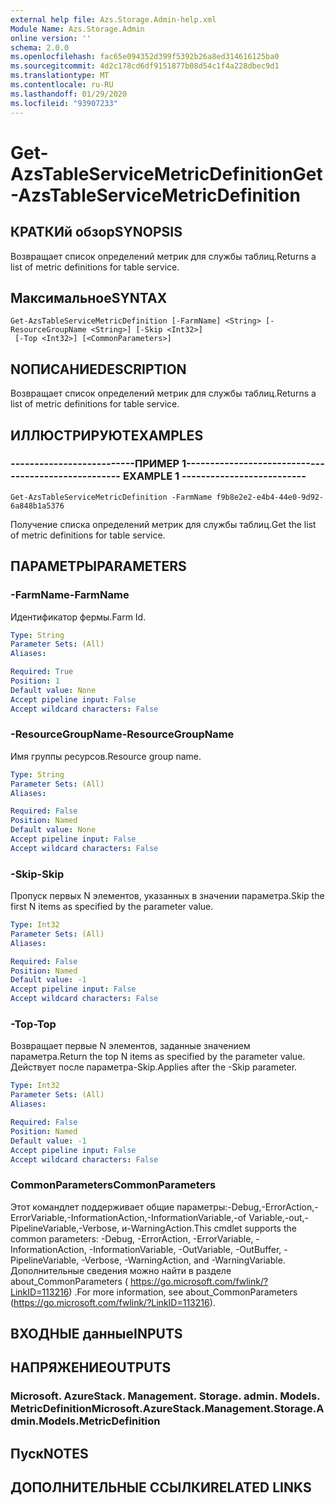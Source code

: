 ```yaml
---
external help file: Azs.Storage.Admin-help.xml
Module Name: Azs.Storage.Admin
online version: ''
schema: 2.0.0
ms.openlocfilehash: fac65e094352d399f5392b26a8ed314616125ba0
ms.sourcegitcommit: 4d2c178cd6df9151877b08d54c1f4a228dbec9d1
ms.translationtype: MT
ms.contentlocale: ru-RU
ms.lasthandoff: 01/29/2020
ms.locfileid: "93907233"
---
```

# <span data-ttu-id="54bd6-101">Get-AzsTableServiceMetricDefinition</span><span class="sxs-lookup"><span data-stu-id="54bd6-101">Get-AzsTableServiceMetricDefinition</span></span>

## <span data-ttu-id="54bd6-102">КРАТКИй обзор</span><span class="sxs-lookup"><span data-stu-id="54bd6-102">SYNOPSIS</span></span>
<span data-ttu-id="54bd6-103">Возвращает список определений метрик для службы таблиц.</span><span class="sxs-lookup"><span data-stu-id="54bd6-103">Returns a list of metric definitions for table service.</span></span>

## <span data-ttu-id="54bd6-104">Максимальное</span><span class="sxs-lookup"><span data-stu-id="54bd6-104">SYNTAX</span></span>

```
Get-AzsTableServiceMetricDefinition [-FarmName] <String> [-ResourceGroupName <String>] [-Skip <Int32>]
 [-Top <Int32>] [<CommonParameters>]
```

## <span data-ttu-id="54bd6-105">NОПИСАНИЕ</span><span class="sxs-lookup"><span data-stu-id="54bd6-105">DESCRIPTION</span></span>
<span data-ttu-id="54bd6-106">Возвращает список определений метрик для службы таблиц.</span><span class="sxs-lookup"><span data-stu-id="54bd6-106">Returns a list of metric definitions for table service.</span></span>

## <span data-ttu-id="54bd6-107">ИЛЛЮСТРИРУЮТ</span><span class="sxs-lookup"><span data-stu-id="54bd6-107">EXAMPLES</span></span>

### <span data-ttu-id="54bd6-108">--------------------------ПРИМЕР 1--------------------------</span><span class="sxs-lookup"><span data-stu-id="54bd6-108">-------------------------- EXAMPLE 1 --------------------------</span></span>
```
Get-AzsTableServiceMetricDefinition -FarmName f9b8e2e2-e4b4-44e0-9d92-6a848b1a5376
```

<span data-ttu-id="54bd6-109">Получение списка определений метрик для службы таблиц.</span><span class="sxs-lookup"><span data-stu-id="54bd6-109">Get the list of metric definitions for table service.</span></span>

## <span data-ttu-id="54bd6-110">ПАРАМЕТРЫ</span><span class="sxs-lookup"><span data-stu-id="54bd6-110">PARAMETERS</span></span>

### <span data-ttu-id="54bd6-111">-FarmName</span><span class="sxs-lookup"><span data-stu-id="54bd6-111">-FarmName</span></span>
<span data-ttu-id="54bd6-112">Идентификатор фермы.</span><span class="sxs-lookup"><span data-stu-id="54bd6-112">Farm Id.</span></span>

```yaml
Type: String
Parameter Sets: (All)
Aliases: 

Required: True
Position: 1
Default value: None
Accept pipeline input: False
Accept wildcard characters: False
```

### <span data-ttu-id="54bd6-113">-ResourceGroupName</span><span class="sxs-lookup"><span data-stu-id="54bd6-113">-ResourceGroupName</span></span>
<span data-ttu-id="54bd6-114">Имя группы ресурсов.</span><span class="sxs-lookup"><span data-stu-id="54bd6-114">Resource group name.</span></span>

```yaml
Type: String
Parameter Sets: (All)
Aliases: 

Required: False
Position: Named
Default value: None
Accept pipeline input: False
Accept wildcard characters: False
```

### <span data-ttu-id="54bd6-115">-Skip</span><span class="sxs-lookup"><span data-stu-id="54bd6-115">-Skip</span></span>
<span data-ttu-id="54bd6-116">Пропуск первых N элементов, указанных в значении параметра.</span><span class="sxs-lookup"><span data-stu-id="54bd6-116">Skip the first N items as specified by the parameter value.</span></span>

```yaml
Type: Int32
Parameter Sets: (All)
Aliases: 

Required: False
Position: Named
Default value: -1
Accept pipeline input: False
Accept wildcard characters: False
```

### <span data-ttu-id="54bd6-117">-Top</span><span class="sxs-lookup"><span data-stu-id="54bd6-117">-Top</span></span>
<span data-ttu-id="54bd6-118">Возвращает первые N элементов, заданные значением параметра.</span><span class="sxs-lookup"><span data-stu-id="54bd6-118">Return the top N items as specified by the parameter value.</span></span>
<span data-ttu-id="54bd6-119">Действует после параметра-Skip.</span><span class="sxs-lookup"><span data-stu-id="54bd6-119">Applies after the -Skip parameter.</span></span>

```yaml
Type: Int32
Parameter Sets: (All)
Aliases: 

Required: False
Position: Named
Default value: -1
Accept pipeline input: False
Accept wildcard characters: False
```

### <span data-ttu-id="54bd6-120">CommonParameters</span><span class="sxs-lookup"><span data-stu-id="54bd6-120">CommonParameters</span></span>
<span data-ttu-id="54bd6-121">Этот командлет поддерживает общие параметры:-Debug,-ErrorAction,-ErrorVariable,-InformationAction,-InformationVariable,-of Variable,-out,-PipelineVariable,-Verbose, и-WarningAction.</span><span class="sxs-lookup"><span data-stu-id="54bd6-121">This cmdlet supports the common parameters: -Debug, -ErrorAction, -ErrorVariable, -InformationAction, -InformationVariable, -OutVariable, -OutBuffer, -PipelineVariable, -Verbose, -WarningAction, and -WarningVariable.</span></span> <span data-ttu-id="54bd6-122">Дополнительные сведения можно найти в разделе about_CommonParameters ( https://go.microsoft.com/fwlink/?LinkID=113216) .</span><span class="sxs-lookup"><span data-stu-id="54bd6-122">For more information, see about_CommonParameters (https://go.microsoft.com/fwlink/?LinkID=113216).</span></span>

## <span data-ttu-id="54bd6-123">ВХОДНЫЕ данные</span><span class="sxs-lookup"><span data-stu-id="54bd6-123">INPUTS</span></span>

## <span data-ttu-id="54bd6-124">НАПРЯЖЕНИЕ</span><span class="sxs-lookup"><span data-stu-id="54bd6-124">OUTPUTS</span></span>

### <span data-ttu-id="54bd6-125">Microsoft. AzureStack. Management. Storage. admin. Models. MetricDefinition</span><span class="sxs-lookup"><span data-stu-id="54bd6-125">Microsoft.AzureStack.Management.Storage.Admin.Models.MetricDefinition</span></span>

## <span data-ttu-id="54bd6-126">Пуск</span><span class="sxs-lookup"><span data-stu-id="54bd6-126">NOTES</span></span>

## <span data-ttu-id="54bd6-127">ДОПОЛНИТЕЛЬНЫЕ ССЫЛКИ</span><span class="sxs-lookup"><span data-stu-id="54bd6-127">RELATED LINKS</span></span>


